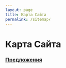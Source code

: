 ```yaml
---
layout: page
title: Карта Сайта
permalink: /sitemap/
---
```


# Карта Сайта

### [Предложения](/suggestions/)


